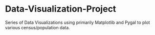 # Data-Visualization-Project


Series of Data Visualizations using primarily Matplotlib and Pygal to plot various census/population data.

